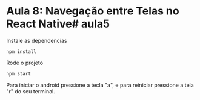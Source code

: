 # Aula 8: Navegação entre Telas no React Native# aula5

Instale as dependencias 
```
npm install
```

Rode o projeto 
```
npm start
```

Para iniciar o android pressione a tecla "a", e para reiniciar pressione a tela "r" do seu terminal.

